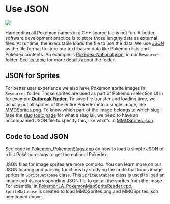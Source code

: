 # Use JSON

[<img src="https://canary.discordapp.com/api/guilds/695809740428673034/widget.png?style=banner2">](https://discord.gg/cQ4gWxN)

Hardcoding all Pokémon names in a C++ source file is not fun. A better software development practice is to store those lengthy data as external files. At runtime, the executable loads the file to use the data.
We use [JSON](https://en.wikipedia.org/wiki/JSON) as the file format to store our text-based data like Pokémon lists and Pokédex contents.
An example is [Pokedex-National.json](https://github.com/PokemonAutomation/Packages/blob/master/SerialPrograms/Resources/Pokemon/Pokedex/Pokedex-National.json), in our `Resources` folder. See [its topic](Resources.md) for more details about the folder.

## JSON for Sprites

For better user experience we also have Pokémon sprite images in `Resources` folder. Those sprites are used as part of Pokémon selection UI in for example [**Outbreak Finder**](https://github.com/PokemonAutomation/ComputerControl/blob/master/Wiki/Programs/PokemonLA/OutbreakFinder.md).
To save file transfer and loading time, we usually put all sprites of the entire Pokédex into a single image, like [MMOSprites.png](https://github.com/PokemonAutomation/Packages/blob/master/SerialPrograms/Resources/PokemonLA/MMOSprites.png).
To know which part of the image belongs to which slug (see the [slug topic page](Slug.md) for what a slug is), we need to have an accompanied JSON file to specify this, like what's in [MMOSprites.json](https://github.com/PokemonAutomation/Packages/blob/master/SerialPrograms/Resources/PokemonLA/MMOSprites.json).

## Code to Load JSON 

See code in [Pokemon_PokemonSlugs.cpp](https://github.com/PokemonAutomation/Arduino-Source/blob/main/SerialPrograms/Source/Pokemon/Resources/Pokemon_PokemonSlugs.cpp) on how to load a simple JSON of a list Pokémon slugs to get the national Pokédex. 

JSON files for image sprites are more complex. You can learn more on our JSON loading and parsing functions by studying the code that loads image sprites in [`SpriteDatabase`](https://github.com/PokemonAutomation/Arduino-Source/blob/main/SerialPrograms/Source/CommonFramework/Resources/SpriteDatabase.cpp) class. This `SpriteDatabase` class is used to load an image and its corresponding JSON file to get all the sprites from the image. For example, in [PokemonLA_PokemonMapSpriteReader.cpp](https://github.com/PokemonAutomation/Arduino-Source/blob/main/SerialPrograms/Source/PokemonLA/Inference/Map/PokemonLA_PokemonMapSpriteReader.cpp), `SpriteDatabase` is created to load MMOSprites.png and MMOSprites.json mentioned above.

